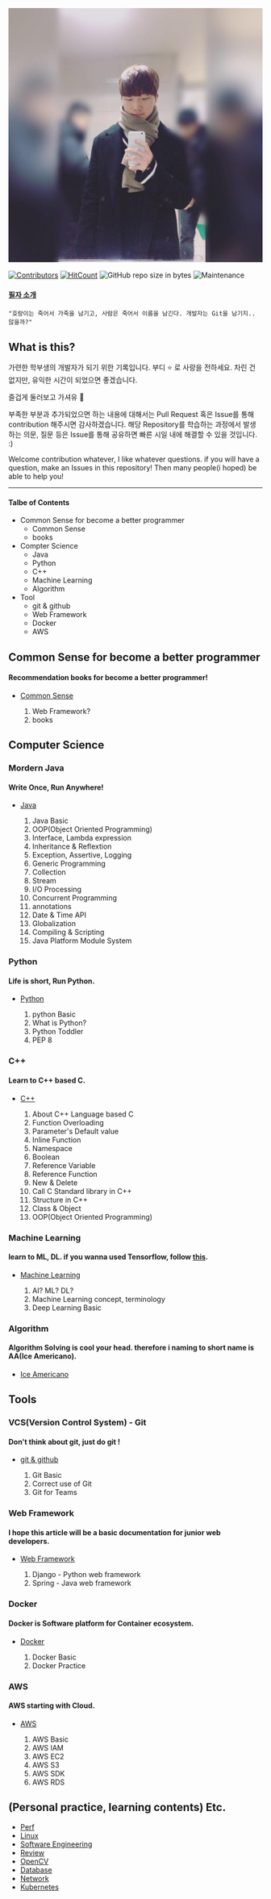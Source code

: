 
<div align=center>

![](/assets/training_main.png)

</div>

[![Contributors](https://img.shields.io/badge/contributors-1-green.svg?style=flat-square)](/CONTRIBUTING.md) 
[![HitCount](http://hits.dwyl.io/rjs1197/training.svg)](http://hits.dwyl.io/rjs1197/training) 
![GitHub repo size in bytes](https://img.shields.io/github/repo-size/badges/shields.svg) 
![Maintenance](https://img.shields.io/maintenance/yes/2018.svg)  
  

#### [필자 소개](/resume/README.md)  

```
"호랑이는 죽어서 가죽을 남기고, 사람은 죽어서 이름을 남긴다. 개발자는 Git을 남기지.. 않을까?"  
```

## What is this?  

가련한 학부생의 개발자가 되기 위한 기록입니다. 부디 :star: 로 사랑을 전하세요. 차린 건 없지만, 유익한 시간이 되었으면 좋겠습니다.  

즐겁게 둘러보고 가셔유 :pray:  

부족한 부분과 추가되었으면 하는 내용에 대해서는 Pull Request 혹은 Issue를 통해 contribution 해주시면 감사하겠습니다. 해당 Repository를 학습하는 과정에서 발생하는 의문, 질문 등은 Issue를 통해 공유하면 빠른 시일 내에 해결할 수 있을 것입니다. :)

Welcome contribution whatever, I like whatever questions. if you will have a question, make an Issues in this repository! Then many people(i hoped) be able to help you!     

---

#### Talbe of Contents 

- Common Sense for become a better programmer
	- Common Sense  
	- books  
- Compter Science  
	- Java  
	- Python  
	- C++  
	- Machine Learning  
	- Algorithm  
- Tool 
	- git & github  
	- Web Framework  
	- Docker  
	- AWS  
  
## Common Sense for become a better programmer

#### Recommendation books for become a better programmer!

- [Common Sense](/commonsense/README.md)

	1. Web Framework?
	2. books

## Computer Science  

### Mordern Java  

#### Write Once, Run Anywhere!  

- [Java](/java/README.md)  

	1. Java Basic  
	2. OOP(Object Oriented Programming)  
	3. Interface, Lambda expression  
	4. Inheritance & Reflextion  
	5. Exception, Assertive, Logging  
	6. Generic Programming  
	7. Collection  
	8. Stream  
	9. I/O Processing  
	10. Concurrent Programming  
	11. annotations  
	12. Date & Time API  
	13. Globalization  
	14. Compiling & Scripting  
	15. Java Platform Module System  

### Python  

#### Life is short, Run Python.  

- [Python](/python/README.md)  

	1. python Basic  
	2. What is Python?  
	3. Python Toddler  
	4. PEP 8  

### C++  

#### Learn to C++ based C.  

- [C++](/c++/README.md)  

	1. About C++ Language based C  
	2. Function Overloading  
	3. Parameter's Default value  
	4. Inline Function  
	5. Namespace  
	6. Boolean  
	7. Reference Variable  
	8. Reference Function  
	9. New & Delete  
	10. Call C Standard library in C++  
	11. Structure in C++  
	12. Class & Object  
	13. OOP(Object Oriented Programming)  

### Machine Learning  

#### learn to ML, DL. if you wanna used Tensorflow, follow [this](https://github.com/JuniorDevelopersKR/facevalue).  

- [Machine Learning](/machine_learning/README.md)  

	1. AI? ML? DL?  
	2. Machine Learning concept, terminology  
	3. Deep Learning Basic  

### Algorithm  

#### Algorithm Solving is cool your head.  therefore i naming to short name is AA(Ice Americano).  

- [Ice Americano](https://github.com/rjs1197/iceamericano)  

## Tools  

### VCS(Version Control System) - Git  

#### Don't think about git, just do git !  

- [git & github](/git/README.md)
	
	1. Git Basic  
	2. Correct use of Git  
	3. Git for Teams  

### Web Framework  

#### I hope this article will be a basic documentation for junior web developers.  
 
- [Web Framework](/web/README.md)
	
	1. Django - Python web framework  
	2. Spring - Java web framework  

### Docker  

#### Docker is Software platform for Container ecosystem.  

- [Docker](/docker/README.md)
	
	1. Docker Basic  
	2. Docker Practice  

### AWS  

#### AWS starting with Cloud.  

- [AWS](/aws/README.md)  

	1. AWS Basic  
	2. AWS IAM  
	3. AWS EC2
	4. AWS S3 
	5. AWS SDK
	6. AWS RDS  

## (Personal practice, learning contents) Etc.  

- [Perf](/perf/README.md)  
- [Linux](/linux/README.md)  
- [Software Engineering](/softwareengineering/README.md)  
- [Review](/review/README.md)  
- [OpenCV](/opencv/README.md)  
- [Database](/database/README.md)  
- [Network](/network/README.md)  
- [Kubernetes](/kubernetes/README.md)  

